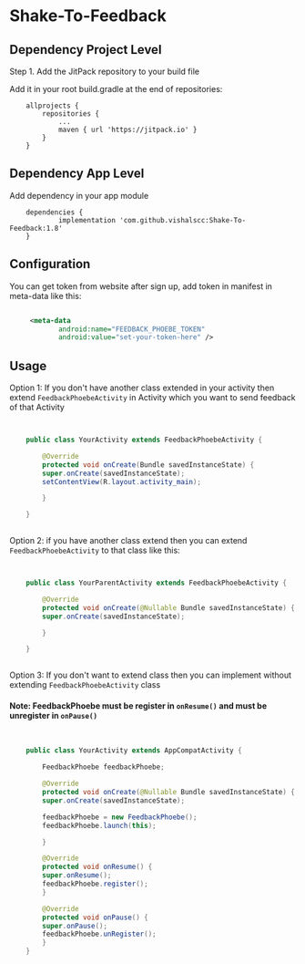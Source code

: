 # Shake-To-Feedback



## Dependency Project Level

Step 1. Add the JitPack repository to your build file

Add it in your root build.gradle at the end of repositories:



```
	allprojects {
		repositories {
			...
			maven { url 'https://jitpack.io' }
		}
	}

```

## Dependency App Level

Add dependency in your app module

```
	dependencies {
	        implementation 'com.github.vishalscc:Shake-To-Feedback:1.8'
	}

```

## Configuration

You can get token from website after sign up, add token in manifest in meta-data like this:

```xml

	 <meta-data
		    android:name="FEEDBACK_PHOEBE_TOKEN"
		    android:value="set-your-token-here" />

```

## Usage

Option 1:  If you don't have another class extended in your activity then extend `FeedbackPhoebeActivity` in Activity which you want to send feedback of that Activity

``` java


	public class YourActivity extends FeedbackPhoebeActivity {

	    @Override
	    protected void onCreate(Bundle savedInstanceState) {
		super.onCreate(savedInstanceState);
		setContentView(R.layout.activity_main);

	    }

	}
	
```

Option 2: if you have another class extend then you can extend `FeedbackPhoebeActivity` to that class like this:

```java


	public class YourParentActivity extends FeedbackPhoebeActivity {

	    @Override
	    protected void onCreate(@Nullable Bundle savedInstanceState) {
		super.onCreate(savedInstanceState);

	    }

	}
	

```

Option 3: If you don't want to extend class then you can implement without extending `FeedbackPhoebeActivity` class 

#### Note: FeedbackPhoebe must be register in `onResume()` and must be unregister in `onPause()`


```java


	public class YourActivity extends AppCompatActivity {

	    FeedbackPhoebe feedbackPhoebe;

	    @Override
	    protected void onCreate(@Nullable Bundle savedInstanceState) {
		super.onCreate(savedInstanceState);

		feedbackPhoebe = new FeedbackPhoebe();
		feedbackPhoebe.launch(this);

	    }

	    @Override
	    protected void onResume() {
		super.onResume();
		feedbackPhoebe.register();
	    }

	    @Override
	    protected void onPause() {
		super.onPause();
		feedbackPhoebe.unRegister();
	    }
	}
	

```





